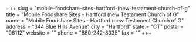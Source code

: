 +++
slug = "mobile-foodshare-sites-hartford-(new-testament-church-of-g"
title = "Mobile Foodshare Sites - Hartford (new Testament Church of G"
name = "Mobile Foodshare Sites - Hartford (new Testament Church of G"
address = "344 Blue Hills Avenue"
city = "Hartford"
state = "CT"
postal = "06112"
website = ""
phone = "860-242-8335"
fax = ""
+++
